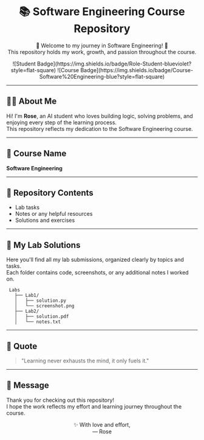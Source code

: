 <h1 align="center">📚 Software Engineering Course Repository</h1>

<p align="center">
  🌸 Welcome to my journey in Software Engineering! 🌸<br>
  This repository holds my work, growth, and passion throughout the course.
</p>

<p align="center">
  ![Student Badge](https://img.shields.io/badge/Role-Student-blueviolet?style=flat-square)
  ![Course Badge](https://img.shields.io/badge/Course-Software%20Engineering-blue?style=flat-square)
</p>

---

## 👩‍💻 About Me
Hi! I'm **Rose**, an AI student who loves building logic, solving problems, and enjoying every step of the learning process.  
This repository reflects my dedication to the Software Engineering course.

---

## 🔖 Course Name
**Software Engineering**

---

## 📁 Repository Contents
- Lab tasks  
- Notes or any helpful resources  
- Solutions and exercises  

---

## 📂 My Lab Solutions
Here you'll find all my lab submissions, organized clearly by topics and tasks.  
Each folder contains code, screenshots, or any additional notes I worked on.

```
 Labs
   ├── Lab1/
   │   ├── solution.py
   │   └── screenshot.png
   ├── Lab2/
   │   ├── solution.pdf
   │   └── notes.txt
```

---

## 🌟 Quote
> "Learning never exhausts the mind, it only fuels it."

---

## 💌 Message
Thank you for checking out this repository!  
I hope the work reflects my effort and learning journey throughout the course.

<p align="center">
  ✨ With love and effort,<br>
  — Rose
</p>
